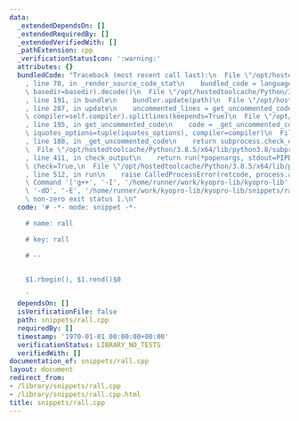 ```yaml
---
data:
  _extendedDependsOn: []
  _extendedRequiredBy: []
  _extendedVerifiedWith: []
  _pathExtension: cpp
  _verificationStatusIcon: ':warning:'
  attributes: {}
  bundledCode: "Traceback (most recent call last):\n  File \"/opt/hostedtoolcache/Python/3.8.5/x64/lib/python3.8/site-packages/onlinejudge_verify/documentation/build.py\"\
    , line 70, in _render_source_code_stat\n    bundled_code = language.bundle(stat.path,\
    \ basedir=basedir).decode()\n  File \"/opt/hostedtoolcache/Python/3.8.5/x64/lib/python3.8/site-packages/onlinejudge_verify/languages/cplusplus.py\"\
    , line 191, in bundle\n    bundler.update(path)\n  File \"/opt/hostedtoolcache/Python/3.8.5/x64/lib/python3.8/site-packages/onlinejudge_verify/languages/cplusplus_bundle.py\"\
    , line 287, in update\n    uncommented_lines = get_uncommented_code(path, iquotes=self.iquotes,\
    \ compiler=self.compiler).splitlines(keepends=True)\n  File \"/opt/hostedtoolcache/Python/3.8.5/x64/lib/python3.8/site-packages/onlinejudge_verify/languages/cplusplus_bundle.py\"\
    , line 195, in get_uncommented_code\n    code = _get_uncommented_code(path.resolve(),\
    \ iquotes_options=tuple(iquotes_options), compiler=compiler)\n  File \"/opt/hostedtoolcache/Python/3.8.5/x64/lib/python3.8/site-packages/onlinejudge_verify/languages/cplusplus_bundle.py\"\
    , line 188, in _get_uncommented_code\n    return subprocess.check_output(command)\n\
    \  File \"/opt/hostedtoolcache/Python/3.8.5/x64/lib/python3.8/subprocess.py\"\
    , line 411, in check_output\n    return run(*popenargs, stdout=PIPE, timeout=timeout,\
    \ check=True,\n  File \"/opt/hostedtoolcache/Python/3.8.5/x64/lib/python3.8/subprocess.py\"\
    , line 512, in run\n    raise CalledProcessError(retcode, process.args,\nsubprocess.CalledProcessError:\
    \ Command '['g++', '-I', '/home/runner/work/kyopro-lib/kyopro-lib', '-fpreprocessed',\
    \ '-dD', '-E', '/home/runner/work/kyopro-lib/kyopro-lib/snippets/rall.cpp']' returned\
    \ non-zero exit status 1.\n"
  code: '# -*- mode: snippet -*-

    # name: rall

    # key: rall

    # --


    $1.rbegin(), $1.rend()$0

    '
  dependsOn: []
  isVerificationFile: false
  path: snippets/rall.cpp
  requiredBy: []
  timestamp: '1970-01-01 00:00:00+00:00'
  verificationStatus: LIBRARY_NO_TESTS
  verifiedWith: []
documentation_of: snippets/rall.cpp
layout: document
redirect_from:
- /library/snippets/rall.cpp
- /library/snippets/rall.cpp.html
title: snippets/rall.cpp
---
```

